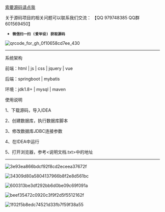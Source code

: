 

[索要源码请点我](http://mp.weixin.qq.com/mp/appmsgalbum?__biz=MzkwMDY3MTY0Nw==&action=getalbum&album_id=3423120253595582465&scene=173&subscene=&sessionid=svr_dbd799d91a1&enterid=1713666527&from_msgid=&from_itemidx=&count=3&nolastread=1#wechat_redirect)

关于源码项目的相关问题可以联系我们交流： 【QQ 979748385 QQ群 601569450】 

- **`微信扫一扫 (爱毕设) 获取源码`**

![qrcode_for_gh_0f10658cd7ee_430](https://github.com/hjsdjko/onlyzaixianshangcheng/assets/120558513/edfc28fc-d9df-4e81-ac62-d02aa360e379)

***************************************************************
系统架构

前端：html | js | css | jquery | vue

后端：springboot | mybatis

环境：jdk1.8+ | mysql | maven

使用说明

1、下载源码，导入IDEA

2、创建数据库，执行数据库脚本

3、修改数据库JDBC连接参数

4、在IDEA中运行

5、打开浏览器，参考<说明文档.txt>中的地址

***************************************************************
![3e93ea866bdcf92f8cd2eceea37672f](https://github.com/hjsdjko/springboot89nep/assets/120558513/ee714005-08ad-46c0-8707-20fc8746c0d0)

![34309d80a5804137966b8f2e8d561bc](https://github.com/hjsdjko/springboot89nep/assets/120558513/6cfb7f10-5f3d-4564-b523-229d0c86b84b)

![600313be3df292bb6d0be09c69f091a](https://github.com/hjsdjko/springboot89nep/assets/120558513/1c6dce75-2c34-4968-b418-5cd25d5666c6)

![beef35472c0920c3f9f2d5f5512162f](https://github.com/hjsdjko/springboot89nep/assets/120558513/9dcf3660-d3ab-4c4d-8a58-9fb348f8ef8b)

![1f02f5b8edc74521d33fb7f59f38a55](https://github.com/hjsdjko/springboot89nep/assets/120558513/f1acff0a-9287-4ace-939c-cff8d2a4736d)
